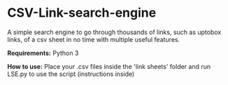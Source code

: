 # CSV-Link-search-engine
A simple search engine to go through thousands of links, such as uptobox links, of a csv sheet in no time with multiple useful features.

**Requirements:**
Python 3

**How to use:**
Place your .csv files inside the 'link sheets' folder and run LSE.py to use the script (instructions inside)
